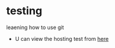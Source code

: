 # testing

leaening how to use git 

- U can view the hosting test from [here](https://belal-2000.github.io/testing.githup.io/)
